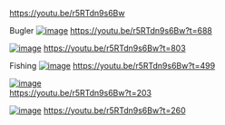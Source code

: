 https://youtu.be/r5RTdn9s6Bw


Bugler
[![image](https://github.com/user-attachments/assets/9aea912f-0760-4fca-a7b3-b2152d786414)](https://youtu.be/r5RTdn9s6Bw?t=688)
https://youtu.be/r5RTdn9s6Bw?t=688

[![image](https://github.com/user-attachments/assets/f968ce5a-11d4-4166-8b21-0b106fb1bbac)](https://youtu.be/r5RTdn9s6Bw?t=803)
https://youtu.be/r5RTdn9s6Bw?t=803

Fishing
[![image](https://github.com/user-attachments/assets/8b34cc31-7ac9-4b78-ad84-e2c7af13cd79)](https://youtu.be/r5RTdn9s6Bw?t=499)
https://youtu.be/r5RTdn9s6Bw?t=499


[![image](https://github.com/user-attachments/assets/32681a73-132a-423c-8986-d967f7de8148)](https://youtu.be/r5RTdn9s6Bw?t=203)  
https://youtu.be/r5RTdn9s6Bw?t=203  

[![image](https://github.com/user-attachments/assets/881bd89a-a2d2-41d5-b111-1ec02bf6811f)](https://youtu.be/r5RTdn9s6Bw?t=260)
https://youtu.be/r5RTdn9s6Bw?t=260
